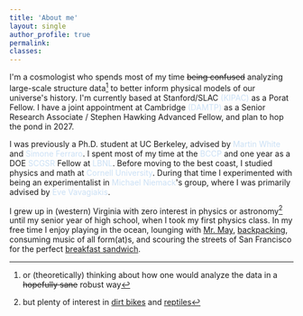 ```yaml
---
title: 'About me'
layout: single
author_profile: true
permalink:
classes: 
---
```


I'm a cosmologist who spends most of my time ~~being confused~~ analyzing large-scale structure data[^1] to better inform physical models of our universe's history. I'm currently based at Stanford/SLAC <a href="https://kipac.stanford.edu/" style="color: #cbe0f5; text-decoration: none">(KIPAC)</a> as a Porat Fellow. I have a joint appointment at Cambridge <a href="https://www.damtp.cam.ac.uk/" style="color: #cbe0f5; text-decoration: none">(DAMTP)</a> as a Senior Research Associate / Stephen Hawking Advanced Fellow, and plan to hop the pond in 2027. 

I was previously a Ph.D. student at UC Berkeley, advised by <a href="https://w.astro.berkeley.edu/~mwhite/" style="color: #cbe0f5; text-decoration: none">Martin White</a> and <a href="https://sferraro.lbl.gov/" style="color: #cbe0f5; text-decoration: none">Simone Ferraro</a>. I spent most of my time at the <a href="https://bccp.berkeley.edu/people/" style="color: #cbe0f5; text-decoration: none">BCCP</a> and one year as a DOE <a href="https://science.osti.gov/wdts/scgsr" style="color: #cbe0f5; text-decoration: none">SCGSR</a> Fellow at <a href="https://www.lbl.gov/" style="color: #cbe0f5; text-decoration: none">LBNL</a>.
Before moving to the best coast, I studied physics and math at <a href="https://www.cornell.edu/" style="color: #cbe0f5; text-decoration: none">Cornell University</a>. During that time I experimented with being an experimentalist in <a href="https://www.classe.cornell.edu/~mdn49/" style="color: #cbe0f5; text-decoration: none">Michael Niemack</a>'s group, where I was primarily advised by <a href="https://evevavagiakis.com/" style="color: #cbe0f5; text-decoration: none">Eve Vavagiakis</a>.

I grew up in (western) Virginia with zero interest in physics or astronomy[^2] until my senior year of high school, when I took my first physics class. 
In my free time I enjoy playing in the ocean, lounging with <a href="#" class="popup-trigger" data-target="modal-mrmay">Mr. May</a>, <a href="#" class="popup-trigger" data-target="modal-backpacking">backpacking</a>, consuming music of all form(at)s, and scouring the streets of San Francisco for the perfect <a href="#" class="popup-trigger" data-target="modal-sammy">breakfast sandwich</a>.

[^1]:or (theoretically) thinking about how one would analyze the data in a ~~hopefully sane~~ robust way
[^2]:but plenty of interest in <a href="#" class="popup-trigger" data-target="modal-dirtbike">dirt bikes</a> and <a href="#" class="popup-trigger" data-target="modal-harry">reptiles</a>

